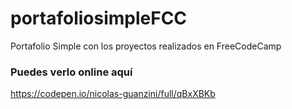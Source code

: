 # portafoliosimpleFCC
 Portafolio Simple con los proyectos realizados en FreeCodeCamp

### Puedes verlo online aquí

https://codepen.io/nicolas-guanzini/full/qBxXBKb
